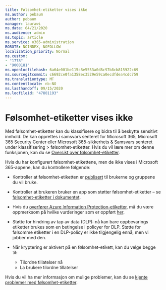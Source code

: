 ```yaml
---
title: Følsomhet-etiketter vises ikke
ms.author: pebaum
author: pebaum
manager: laurawi
ms.date: 04/21/2020
ms.audience: admin
ms.topic: article
ms.service: o365-administration
ROBOTS: NOINDEX, NOFOLLOW
localization_priority: Normal
ms.custom:
- "1778"
- "9000181"
ms.openlocfilehash: 6a64e001be115c8e5553a0d8c97b8cb815922c69
ms.sourcegitcommit: c6692ce0fa1358ec3529e59ca0ecdfdea4cdc759
ms.translationtype: MT
ms.contentlocale: nb-NO
ms.lasthandoff: 09/15/2020
ms.locfileid: "47801193"
---
```

# <a name="sensitivity-labels-not-appearing"></a>Følsomhet-etiketter vises ikke

Med følsomhet-etiketter kan du klassifisere og bidra til å beskytte sensitivt innhold. De kan opprettes i samsvars senteret for Microsoft 365, Microsoft 365 Security Center eller Microsoft 365-sikkerhets & Samsvars senteret under klassifisering > følsomhet-etiketter. Hvis du vil lære mer om denne funksjonen, kan du se [Oversikt over følsomhet-etiketter](https://docs.microsoft.com/microsoft-365/compliance/sensitivity-labels).

Hvis du har konfigurert følsomhet-etikettene, men de ikke vises i Microsoft 365-appene, kan du kontrollere følgende:

- Kontroller at følsomhet-etiketten er [publisert](https://docs.microsoft.com/microsoft-365/compliance/sensitivity-labels#what-label-policies-can-do) til brukerne og gruppene du vil bruke.

- Kontroller at brukeren bruker en app som støtter følsomhet-etiketter – se [følsomhet-etiketter i dokumentet](https://support.office.com/article/apply-sensitivity-labels-to-your-documents-and-email-within-office-2f96e7cd-d5a4-403b-8bd7-4cc636bae0f9?#bkmk_whereavailable).

- Hvis du [overfører Azure Information Protection-etiketter](https://docs.microsoft.com/azure/information-protection/configure-policy-migrate-labels), må du være oppmerksom på hvilke vurderinger som er oppført [her](https://docs.microsoft.com/azure/information-protection/configure-policy-migrate-labels#considerations-for-unified-labels).

- Støtte for hindring av tap av data (DLP): nå kan bare oppbevarings etiketter brukes som en betingelse i policyer for DLP.  Støtte for følsomme etiketter i en DLP-policy er ikke tilgjengelig ennå, men vi jobber med den.

- Når kryptering er aktivert på en følsomhet-etikett, kan du velge begge til:
    - Tilordne tillatelser nå
    - La brukere tilordne tillatelser


Hvis du vil ha mer informasjon om mulige problemer, kan du se [kjente problemer med følsomhet-etiketter](https://support.office.com/article/known-issues-with-sensitivity-labels-in-office-b169d687-2bbd-4e21-a440-7da1b2743edc).